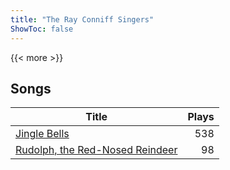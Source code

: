 ```yaml
---
title: "The Ray Conniff Singers"
ShowToc: false
---
```


{{< more >}}

## Songs
Title | Plays 
----- | -----: 
[Jingle Bells](/songs/jingle-bells) | 538
[Rudolph, the Red-Nosed Reindeer](/songs/rudolph-the-red-nosed-reindeer) | 98

